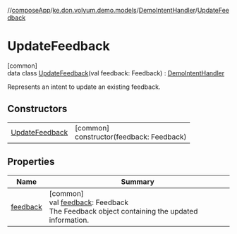 //[composeApp](../../../../index.md)/[ke.don.volyum.demo.models](../../index.md)/[DemoIntentHandler](../index.md)/[UpdateFeedback](index.md)

# UpdateFeedback

[common]\
data class [UpdateFeedback](index.md)(val feedback: Feedback) : [DemoIntentHandler](../index.md)

Represents an intent to update an existing feedback.

## Constructors

| | |
|---|---|
| [UpdateFeedback](-update-feedback.md) | [common]<br>constructor(feedback: Feedback) |

## Properties

| Name | Summary |
|---|---|
| [feedback](feedback.md) | [common]<br>val [feedback](feedback.md): Feedback<br>The Feedback object containing the updated information. |